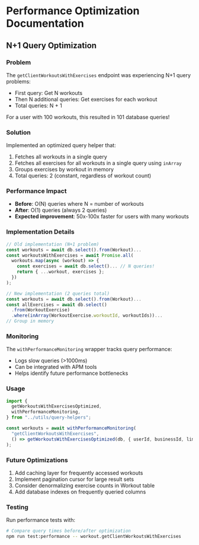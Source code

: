 # Performance Optimization Documentation

## N+1 Query Optimization

### Problem

The `getClientWorkoutsWithExercises` endpoint was experiencing N+1 query problems:

- First query: Get N workouts
- Then N additional queries: Get exercises for each workout
- Total queries: N + 1

For a user with 100 workouts, this resulted in 101 database queries!

### Solution

Implemented an optimized query helper that:

1. Fetches all workouts in a single query
2. Fetches all exercises for all workouts in a single query using `inArray`
3. Groups exercises by workout in memory
4. Total queries: 2 (constant, regardless of workout count)

### Performance Impact

- **Before**: O(N) queries where N = number of workouts
- **After**: O(1) queries (always 2 queries)
- **Expected improvement**: 50x-100x faster for users with many workouts

### Implementation Details

```typescript
// Old implementation (N+1 problem)
const workouts = await db.select().from(Workout)...
const workoutsWithExercises = await Promise.all(
  workouts.map(async (workout) => {
    const exercises = await db.select()... // N queries!
    return { ...workout, exercises };
  })
);

// New implementation (2 queries total)
const workouts = await db.select().from(Workout)...
const allExercises = await db.select()
  .from(WorkoutExercise)
  .where(inArray(WorkoutExercise.workoutId, workoutIds))...
// Group in memory
```

### Monitoring

The `withPerformanceMonitoring` wrapper tracks query performance:

- Logs slow queries (>1000ms)
- Can be integrated with APM tools
- Helps identify future performance bottlenecks

### Usage

```typescript
import {
  getWorkoutsWithExercisesOptimized,
  withPerformanceMonitoring,
} from "../utils/query-helpers";

const workouts = await withPerformanceMonitoring(
  "getClientWorkoutsWithExercises",
  () => getWorkoutsWithExercisesOptimized(db, { userId, businessId, limit }),
);
```

### Future Optimizations

1. Add caching layer for frequently accessed workouts
2. Implement pagination cursor for large result sets
3. Consider denormalizing exercise counts in Workout table
4. Add database indexes on frequently queried columns

### Testing

Run performance tests with:

```bash
# Compare query times before/after optimization
npm run test:performance -- workout.getClientWorkoutsWithExercises
```
